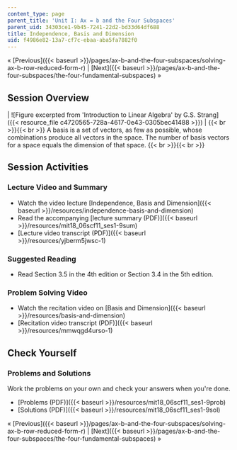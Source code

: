 ```yaml
---
content_type: page
parent_title: 'Unit I: Ax = b and the Four Subspaces'
parent_uid: 34303ce1-9b45-7241-22d2-bd33d64df688
title: Independence, Basis and Dimension
uid: f4986e82-13a7-cf7c-ebaa-aba5fa7882f0
---
```


« [Previous]({{< baseurl >}}/pages/ax-b-and-the-four-subspaces/solving-ax-b-row-reduced-form-r) | [Next]({{< baseurl >}}/pages/ax-b-and-the-four-subspaces/the-four-fundamental-subspaces) »

Session Overview
----------------

| ![Figure excerpted from 'Introduction to Linear Algebra' by G.S. Strang]({{< resource_file c4720565-728a-4617-0e43-0305bec41488 >}}) |  {{< br >}}{{< br >}} A basis is a set of vectors, as few as possible, whose combinations produce all vectors in the space. The number of basis vectors for a space equals the dimension of that space. {{< br >}}{{< br >}}  

Session Activities
------------------

### Lecture Video and Summary

*   Watch the video lecture [Independence, Basis and Dimension]({{< baseurl >}}/resources/independence-basis-and-dimension)
*   Read the accompanying [lecture summary (PDF)]({{< baseurl >}}/resources/mit18_06scf11_ses1-9sum)
*   [Lecture video transcript (PDF)]({{< baseurl >}}/resources/yjberm5jwsc-1)

### Suggested Reading

*   Read Section 3.5 in the 4th edition or Section 3.4 in the 5th edition.

### Problem Solving Video

*   Watch the recitation video on [Basis and Dimension]({{< baseurl >}}/resources/basis-and-dimension)
*   [Recitation video transcript (PDF)]({{< baseurl >}}/resources/mmwqgd4urso-1)

Check Yourself
--------------

### Problems and Solutions

Work the problems on your own and check your answers when you're done.

*   [Problems (PDF)]({{< baseurl >}}/resources/mit18_06scf11_ses1-9prob)
*   [Solutions (PDF)]({{< baseurl >}}/resources/mit18_06scf11_ses1-9sol)

« [Previous]({{< baseurl >}}/pages/ax-b-and-the-four-subspaces/solving-ax-b-row-reduced-form-r) | [Next]({{< baseurl >}}/pages/ax-b-and-the-four-subspaces/the-four-fundamental-subspaces) »